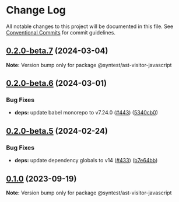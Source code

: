 # Change Log

All notable changes to this project will be documented in this file.
See [Conventional Commits](https://conventionalcommits.org) for commit guidelines.

## [0.2.0-beta.7](https://github.com/syntest-framework/syntest-javascript/compare/@syntest/ast-visitor-javascript@0.2.0-beta.6...@syntest/ast-visitor-javascript@0.2.0-beta.7) (2024-03-04)

**Note:** Version bump only for package @syntest/ast-visitor-javascript

## [0.2.0-beta.6](https://github.com/syntest-framework/syntest-javascript/compare/@syntest/ast-visitor-javascript@0.2.0-beta.5...@syntest/ast-visitor-javascript@0.2.0-beta.6) (2024-03-01)

### Bug Fixes

- **deps:** update babel monorepo to v7.24.0 ([#443](https://github.com/syntest-framework/syntest-javascript/issues/443)) ([5340cb0](https://github.com/syntest-framework/syntest-javascript/commit/5340cb03ef667efa94d06e1a2f502cd74bb00325))

## [0.2.0-beta.5](https://github.com/syntest-framework/syntest-javascript/compare/@syntest/ast-visitor-javascript@0.2.0-beta.4...@syntest/ast-visitor-javascript@0.2.0-beta.5) (2024-02-24)

### Bug Fixes

- **deps:** update dependency globals to v14 ([#433](https://github.com/syntest-framework/syntest-javascript/issues/433)) ([b7e64bb](https://github.com/syntest-framework/syntest-javascript/commit/b7e64bb8f9f4ab3d6ed70daa25fc1ebbb2e36afb))

## [0.1.0](https://github.com/syntest-framework/syntest-javascript/compare/@syntest/ast-visitor-javascript@0.1.0-beta.8...@syntest/ast-visitor-javascript@0.1.0) (2023-09-19)

**Note:** Version bump only for package @syntest/ast-visitor-javascript
